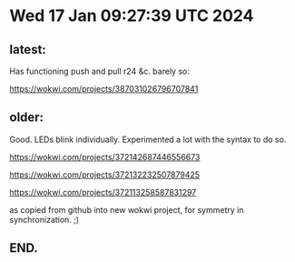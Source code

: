 # Wed 17 Jan 09:27:39 UTC 2024

## latest:

  Has functioning push and pull r24 &c. barely so:

  https://wokwi.com/projects/387031026796707841


## older:

Good.  LEDs blink individually.  Experimented a lot
with the syntax to do so.

  https://wokwi.com/projects/372142687446556673

  https://wokwi.com/projects/372132232507879425

  https://wokwi.com/projects/372113258587831297

  as copied from github into new wokwi project, for symmetry
  in synchronization. ;)

## END.
